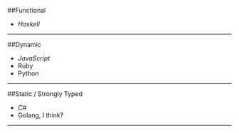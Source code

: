 
##Functional 
 
 - *Haskell*

---

##Dynamic

 - *JavaScript*
 - Ruby
 - Python

---

##Static / Strongly Typed

 - *C#*
 - Golang, I think?

---
